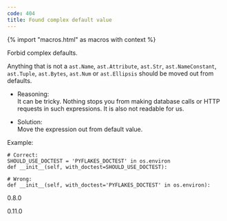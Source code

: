 ```yaml
---
code: 404
title: Found complex default value
---
```


{% import "macros.html" as macros with context %}

Forbid complex defaults.

Anything that is not a `ast.Name`, `ast.Attribute`, `ast.Str`,
`ast.NameConstant`, `ast.Tuple`, `ast.Bytes`, `ast.Num` or
`ast.Ellipsis` should be moved out from defaults.

  - Reasoning:  
    It can be tricky. Nothing stops you from making database calls or
    HTTP requests in such expressions. It is also not readable for us.

  - Solution:  
    Move the expression out from default value.

Example:

    # Correct:
    SHOULD_USE_DOCTEST = 'PYFLAKES_DOCTEST' in os.environ
    def __init__(self, with_doctest=SHOULD_USE_DOCTEST):
    
    # Wrong:
    def __init__(self, with_doctest='PYFLAKES_DOCTEST' in os.environ):

<div class="versionadded">

0.8.0

</div>

<div class="versionchanged">

0.11.0

</div>